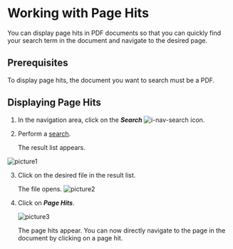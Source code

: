 # Working with Page Hits
You can display page hits in PDF documents so that you can quickly find your search term in the document and navigate to the desired page. 

## Prerequisites
To display page hits, the document you want to search must be a PDF.

## Displaying Page Hits
1. In the navigation area, click on the ***Search*** ![i-nav-search](https://user-images.githubusercontent.com/118509525/203015080-eb677a15-b760-4466-8b88-80c3b46f712e.png) icon.
    
2. Perform a [search](https://esc-eu-central-1.empolisservices.com/doc/en/service-express/fieldservice/win/search).  
    
   The result list appears.
  
  ![picture1](https://user-images.githubusercontent.com/118509525/203025052-0cbe5908-142e-4e97-a284-e9fe967cdf5c.png)

     
3. Click on the desired file in the result list.
      
   The file opens.
   ![picture2](https://user-images.githubusercontent.com/118509525/203025040-55aa35f4-7f18-4cdc-aa66-fe7ef98d449c.png)

4. Click on ***Page Hits***.  
  
   ![picture3](https://user-images.githubusercontent.com/118509525/203025064-8119dc23-fa59-420b-afeb-1fa7888d7162.png)

   The page hits appear. You can now directly navigate to the page in the document by clicking on a page hit.
